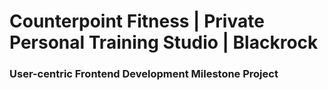 # Counterpoint Fitness | Private Personal Training Studio | Blackrock

### User-centric Frontend Development Milestone Project